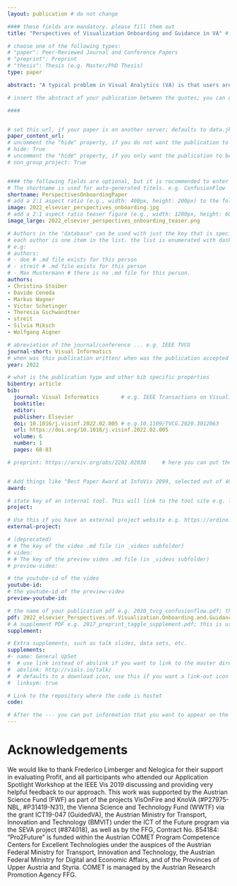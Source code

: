 ```yaml
---
layout: publication # do not change

#### these fields are mandatory. please fill them out
title: "Perspectives of Visualization Onboarding and Guidance in VA" # title of your publication 

# choose one of the following types:
# "paper": Peer-Reviewed Journal and Conference Papers
# "preprint": Preprint
# "thesis": Thesis (e.g. Master/PhD Thesis)
type: paper

abstract: "A typical problem in Visual Analytics (VA) is that users are highly trained experts in their application domains, but have mostly no experience in using VA systems. Thus, users often have difficulties interpreting and working with visual representations. To overcome these problems, user assistance can be incorporated into VA systems to guide experts through the analysis while closing their knowledge gaps. Different types of user assistance can be applied to extend the power of VA, enhance the user’s experience, and broaden the audience for VA. Although different approaches to visualization onboarding and guidance in VA already exist, there is a lack of research on how to design and integrate them in effective and efficient ways. Therefore, we aim at putting together the pieces of the mosaic to form a coherent whole. Based on the Knowledge-Assisted Visual Analytics model, we contribute a conceptual model of user assistance for VA by integrating the process of visualization onboarding and guidance as the two main approaches in this direction. As a result, we clarify and discuss the commonalities and differences between visualization onboarding and guidance, and discuss how they benefit from the integration of knowledge extraction and exploration. Finally, we discuss our descriptive model by applying it to VA tools integrating visualization onboarding and guidance, and showing how they should be utilized in different phases of the analysis in order to be effective and accepted by the user. " 

# insert the abstract of your publication between the quotes; you can use html e.g. to make # links (<a></a>) or generate bold (<b></b>) etc. text 

####


# set this url, if your paper is on another server; defaults to data.jku-vds-lab.at
paper_content_url:
# uncomment the "hide" property, if you do not want the publication to be displayed on the website (usually you don't need this)
# hide: True
# uncomment the "hide" property, if you only want the publication to be displayed on your personal page (i.e. publications where you contributed, but does not have anything to do with the Vis Group e.g. Master Thesis,...)
# non_group_project: True


#### the following fields are optional, but it is recommended to enter as much information as possible
# The shortname is used for auto-generated titels. e.g. ConfusionFlow
shortname: PerspectivesOnboardingPaper
# add a 2:1 aspect ratio (e.g., width: 400px, height: 200px) to the folder /assets/images/papers/ e.g. 2020_tvcg_confusionflow.png
image: 2022_elsevier_perspectives_onboarding.jpg
# add a 2:1 aspect ratio teaser figure (e.g., width: 1200px, height: 600px) to the folder /assets/images/papers/ e.g. 2020_tvcg_confusionflow_teaser.png
image_large: 2022_elsevier_perspectives_onboarding_teaser.png

# Authors in the "database" can be used with just the key that is specified in the corresponding .md file (usually it is the lastname in lower case e.g. doe). Authors that do not have an individual page here should be stated with their full name (e.g. John Doe)
# each author is one item in the list. the list is enumerated with dashes ("-")
# e.g:
# authors:
# - doe # .md file exists for this person
# - streit # .md file exists for this person
# - Max Mustermann # there is no .md file for this person.
authors:
- Christina Stoiber
- Davide Ceneda
- Markus Wagner
- Victor Schetinger
- Theresia Gschwandtner
- streit
- Silvia Miksch
- Wolfgang Aigner

# abreviation of the journal/conference ... e.g. IEEE TVCG
journal-short: Visual Informatics
# when was this publication written/ when was the publication accepted (e.g. 2020)
year: 2022

# what is the publication type and other bib specific properties
bibentry: article
bib:
  journal: Visual Informatics		# e.g. IEEE Transactions on Visualization and Computer Graphics (to appear)
  booktitle:
  editor:
  publisher: Elsevier
  doi: 10.1016/j.visinf.2022.02.005 # e.g.10.1109/TVCG.2020.3012063
  url: https://doi.org/10.1016/j.visinf.2022.02.005
  volume: 6
  number: 1
  pages: 68-83

# preprint: https://arxiv.org/abs/2202.02038	 # here you can put the preprint link (arxiv.org, osf.io,...) e.g. https://arxiv.org/abs/1910.00969


# Add things like "Best Paper Award at InfoVis 2099, selected out of 4000 submissions"
award:

# state key of an internal tool. This will link to the tool site e.g. lineup (usually not needed)
project: 

# Use this if you have an external project website e.g. https://ordino.caleydoapp.org/
external-project:

# (deprecated)
# # The key of the video .md file (in _videos subfolder)
# video: 
# # The key of the preview video .md file (in _videos subfolder)
# preview-video:

# the youtube-id of the video
youtube-id: 
# the youtube-id of the preview-video
preview-youtube-id: 

# the name of your publication pdf e.g. 2020_tvcg_confusionflow.pdf; this is usually uploaded to the caleydo aws server
pdf: 2022_elsevier_Perspectives.of.Visualization.Onboarding.and.Guidance.in.VA.pdf
# A supplement PDF e.g. 2017_preprint_taggle_supplement.pdf; this is usually uploaded to the caleydo aws server
supplement: 

# Extra supplements, such as talk slides, data sets, etc.
supplements:
#- name: General UpSet
#  # use link instead of abslink if you want to link to the master directory
#  abslink: http://vials.io/talk/
#  # defaults to a download icon, use this if you want a link-out icon
#  linksym: true

# Link to the repository where the code is hostet
code: 

# After the --- you can put information that you want to appear on the website using markdown formatting or HTML. A good example are acknowledgements, extra references, an erratum, etc.
---
```


# Acknowledgements

We would like to thank Frederico Limberger and Nelogica for their support in evaluating Profit, and all participants who attended our Application Spotlight Workshop at the IEEE Vis 2019 discussing and providing very helpful feedback to our approach. This work was supported by the Austrian Science Fund (FWF) as part of the projects VisOnFire and KnoVA (#P27975-NBL, #P31419-N31), the Vienna Science and Technology Fund (WWTF) via the grant ICT19-047 (GuidedVA), the Austrian Ministry for Transport, Innovation and Technology (BMVIT) under the ICT of the Future program via the SEVA project (#874018), as well as by the FFG, Contract No. 854184: ”Pro2Future” is funded within the Austrian COMET Program Competence Centers for Excellent Technologies under the auspices of the Austrian Federal Ministry for Transport, Innovation and Technology, the Austrian Federal Ministry for Digital and Economic Affairs, and of the Provinces of Upper Austria and Styria. COMET is managed by the Austrian Research Promotion Agency FFG.

